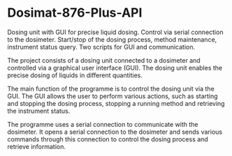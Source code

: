 # Dosimat-876-Plus-API
Dosing unit with GUI for precise liquid dosing. Control via serial connection to the dosimeter. Start/stop of the dosing process, method maintenance, instrument status query. Two scripts for GUI and communication.


The project consists of a dosing unit connected to a dosimeter and controlled via a graphical user interface (GUI). The dosing unit enables the precise dosing of liquids in different quantities.

The main function of the programme is to control the dosing unit via the GUI. The GUI allows the user to perform various actions, such as starting and stopping the dosing process, stopping a running method and retrieving the instrument status.

The programme uses a serial connection to communicate with the dosimeter. It opens a serial connection to the dosimeter and sends various commands through this connection to control the dosing process and retrieve information.
